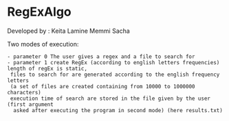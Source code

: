 # RegExAlgo
Developed by : 
Keita Lamine
Memmi Sacha

Two modes of execution:
    
    - parameter 0 The user gives a regex and a file to search for 
    - parameter 1 create RegEx (according to english letters frequencies) length of regEx is static,
     files to search for are generated according to the english frequency letters 
     (a set of files are created containing from 10000 to 1000000 characters)
     execution time of search are stored in the file given by the user (first argument
      asked after executing the program in second mode) (here results.txt)
       
        